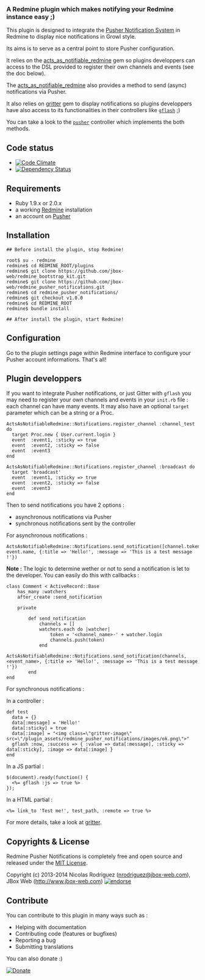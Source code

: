 ### A Redmine plugin which makes notifying your Redmine instance easy ;)

This plugin is designed to integrate the [Pusher Notification System](http://pusher.com) in Redmine to display nice notifications in Growl style.

Its aims is to serve as a central point to store Pusher configuration.

It relies on the  [acts_as_notifiable_redmine](https://github.com/jbox-web/acts_as_notifiable_redmine) gem so plugins developpers can access to the DSL provided to register their own channels and events (see the doc below).

The [acts_as_notifiable_redmine](https://github.com/jbox-web/acts_as_notifiable_redmine) also provides a method to send (async) notifications via Pusher.

It also relies on [gritter](https://github.com/RobinBrouwer/gritter) gem to display notifications so plugins developpers have also access to its functionalities in their controllers like [```gflash```](https://github.com/RobinBrouwer/gritter#gflash) ;)

You can take a look to the [```pusher```](https://github.com/jbox-web/redmine_pusher_notifications/blob/devel/app/controllers/pusher_controller.rb) controller which implements the both methods.

## Code status

* [![Code Climate](https://codeclimate.com/github/jbox-web/redmine_pusher_notifications.png)](https://codeclimate.com/github/jbox-web/redmine_pusher_notifications)
* [![Dependency Status](https://gemnasium.com/jbox-web/redmine_pusher_notifications.svg)](https://gemnasium.com/jbox-web/redmine_pusher_notifications)

## Requirements

* Ruby 1.9.x or 2.0.x
* a working [Redmine](http://www.redmine.org/) installation
* an account on [Pusher](http://pusher.com)

## Installation
  
    ## Before install the plugin, stop Redmine!
    
    root$ su - redmine
    redmine$ cd REDMINE_ROOT/plugins
    redmine$ git clone https://github.com/jbox-web/redmine_bootstrap_kit.git
    redmine$ git clone https://github.com/jbox-web/redmine_pusher_notifications.git
    redmine$ cd redmine_pusher_notifications/
    redmine$ git checkout v1.0.0
    redmine$ cd REDMINE_ROOT
    redmine$ bundle install

    ## After install the plugin, start Redmine!

## Configuration

Go to the plugin settings page within Redmine interface to configure your Pusher account informations. That's all!

## Plugin developpers

If you want to integrate Pusher notifications, or just Gitter with ```gflash``` you may need to register your own channels and events in your ```init.rb``` file : each channel can have many events. It may also have an optional ```target``` parameter which can be a string or a Proc.

    ActsAsNotifiableRedmine::Notifications.register_channel :channel_test do
      target Proc.new { User.current.login }
      event  :event1, :sticky => true
      event  :event2, :sticky => false
      event  :event3
    end
    
    ActsAsNotifiableRedmine::Notifications.register_channel :broadcast do
      target 'broadcast'
      event  :event1, :sticky => true
      event  :event2, :sticky => false
      event  :event3
    end

Then to send notifications you have 2 options :
* asynchronous notifications via Pusher
* synchronous notifications sent by the controller

For asynchronous notifications :

    ActsAsNotifiableRedmine::Notifications.send_notification([channel.token], event.name, {:title => 'Hello!', :message => 'This is a test message !'})

**Note :** The logic to determine wether or not to send a notification is let to the developer. You can easily do this with callbacks :

    class Comment < ActiveRecord::Base
        has_many :watchers
        after_create :send_notification
        
        private
        
            def send_notification
                channels = []
                watchers.each do |watcher|
                    token = '<channel_name>-' + watcher.login
                    channels.push(token)
                end
                ActsAsNotifiableRedmine::Notifications.send_notification(channels, <event_name>, {:title => 'Hello!', :message => 'This is a test message !'})
            end
    end

For synchronous notifications :

In a controller :

    def test
      data = {}
      data[:message] = 'Hello!'
      data[:sticky] = true
      data[:image] = "<img class=\"gritter-image\" src=\"/plugin_assets/redmine_pusher_notifications/images/ok.png\">"
      gflash :now, :success => { :value => data[:message], :sticky => data[:sticky], :image => data[:image] }
    end

In a JS partial :

    $(document).ready(function() {
      <%= gflash :js => true %>
    });

In a HTML partial :

    <%= link_to 'Test me!', test_path, :remote => true %>

For more details, take a look at [gritter](https://github.com/RobinBrouwer/gritter#gflash).

## Copyrights & License
Redmine Pusher Notifications is completely free and open source and released under the [MIT License](https://github.com/jbox-web/redmine_pusher_notifications/blob/devel/LICENSE).

Copyright (c) 2013-2014 Nicolas Rodriguez (nrodriguez@jbox-web.com), JBox Web (http://www.jbox-web.com) [![endorse](https://api.coderwall.com/n-rodriguez/endorsecount.png)](https://coderwall.com/n-rodriguez)


## Contribute

You can contribute to this plugin in many ways such as :
* Helping with documentation
* Contributing code (features or bugfixes)
* Reporting a bug
* Submitting translations

You can also donate :)

[![Donate](https://www.paypalobjects.com/en_US/i/btn/btn_donate_LG.gif)](https://www.paypal.com/cgi-bin/webscr?cmd=_s-xclick&hosted_button_id=FBT7E7DAVVEEU)
